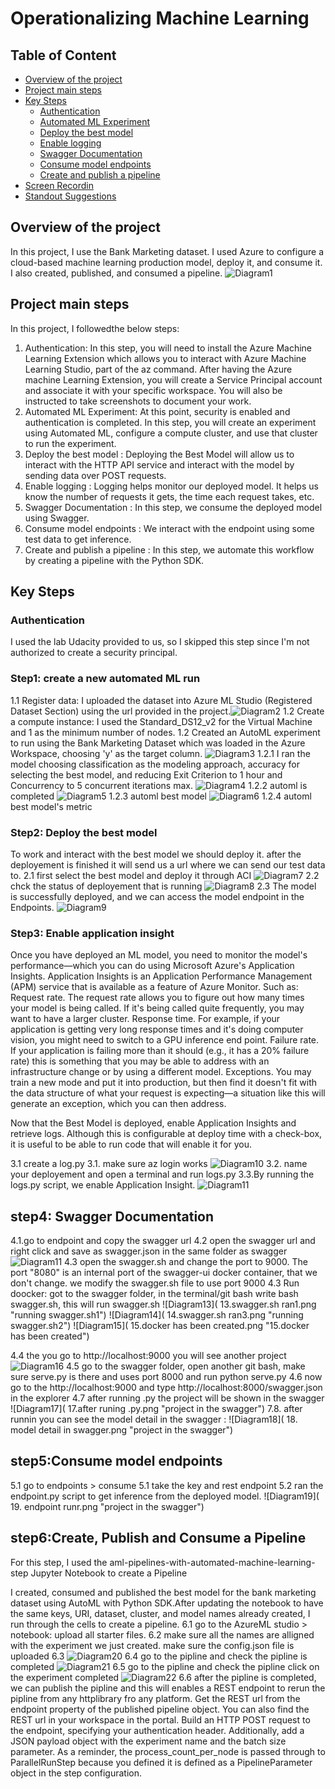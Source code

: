 # Operationalizing Machine Learning

## Table of Content
* [Overview of the project](#overview)
* [Project main steps](#Project_main_steps)
* [Key Steps](#architectural-diagram)
    * [Authentication](#authentication)
    * [Automated ML Experiment](#automated-ml-experiment)
    * [Deploy the best model](#deploy-the-best-model)
    * [Enable logging](#enable-logging)
    * [Swagger Documentation](#swagger-documentation)
    * [Consume model endpoints](#consume-model-endpoints)
    * [Create and publish a pipeline](#create-and-publish-a-pipeline)
* [Screen Recordin](#screen-recording)
* [Standout Suggestions](#standout-suggestions)

## Overview of the project
In this project, I use the Bank Marketing dataset. I used Azure to configure a cloud-based machine learning production model, deploy it, and consume it. I also created, published, and consumed a pipeline. ![Diagram1]( 1.archituectureDiag.png "Architectural Diagram") 

## Project main steps
In this project, I followedthe below steps:

1. Authentication: In this step, you will need to install the Azure Machine Learning Extension which allows you to interact with Azure Machine Learning Studio, part of the az command. After having the Azure machine Learning Extension, you will create a Service Principal account and associate it with your specific workspace. You will also be instructed to take screenshots to document your work.
2. Automated ML Experiment: At this point, security is enabled and authentication is completed. In this step, you will create an experiment using Automated ML, configure a compute cluster, and use that cluster to run the experiment.
3. Deploy the best model : Deploying the Best Model will allow us to interact with the HTTP API service and interact with the model by sending data over POST requests.
4. Enable logging : Logging helps monitor our deployed model. It helps us know the number of requests it gets, the time each request takes, etc.
5. Swagger Documentation : In this step, we consume the deployed model using Swagger.
6. Consume model endpoints : We interact with the endpoint using some test data to get inference.
7. Create and publish a pipeline : In this step, we automate this workflow by creating a pipeline with the Python SDK.

 ## Key Steps
 
 ### Authentication
 I used the lab Udacity provided to us, so I skipped this step since I'm not authorized to create a security principal.

### Step1: create a new automated ML run
1.1 Register data: I uploaded the dataset into Azure ML Studio (Registered Dataset Section) using the url provided in the project.![Diagram2]( 2.bankdata.png "Register data") 
1.2 Create a compute instance: I used the Standard_DS12_v2 for the Virtual Machine and 1 as the minimum number of nodes.
1.2 Created an AutoML experiment to run using the Bank Marketing Dataset which was loaded in the Azure Workspace, choosing 'y' as the target column. ![Diagram3]( 3.autoMLcreation.png "Creating AutoML") 
1.2.1 I ran the model choosing classification as the modeling approach, accuracy for selecting the best model, and reducing Exit Criterion to 1 hour and Concurrency to 5 concurrent iterations max. ![Diagram4]( 4.automl_experiment_running.png "Automl experiment running")
1.2.2 automl is completed ![Diagram5]( 5.automl_experiment_completed.png "Automl experiment completed")
1.2.3 automl best model ![Diagram6]( 6.automl_metric_of_bestModel.png "Automl experiment best model")
1.2.4 automl best model's metric

### Step2: Deploy the best model
To work and interact with the best model we should deploy it. after the deployement is finished it will send us a url where we can send our test data to.
2.1 first select the best model and deploy it through ACI ![Diagram7]( 7.deploythebestmodel.png "deploy best model")
2.2 chck the status of deployement that is running ![Diagram8]( 8.deploythebestmodel.png "complete deploy best model") 
2.3 The model is successfully deployed, and we can access the model endpoint in the Endpoints. ![Diagram9]( 9.endpointaftetdeployementsuccessed.png "deployement completed, check the endpoint") 

### Step3: Enable application insight
Once you have deployed an ML model, you need to monitor the model's performance—which you can do using Microsoft Azure's Application Insights. Application Insights is an Application Performance Management (APM) service that is available as a feature of Azure Monitor. Such as:
Request rate. The request rate allows you to figure out how many times your model is being called. If it's being called quite frequently, you may want to have a larger cluster.
Response time. For example, if your application is getting very long response times and it's doing computer vision, you might need to switch to a GPU inference end point.
Failure rate. If your application is failing more than it should (e.g., it has a 20% failure rate) this is something that you may be able to address with an infrastructure change or by using a different model.
Exceptions. You may train a new mode and put it into production, but then find it doesn't fit with the data structure of what your request is expecting—a situation like this will generate an exception, which you can then address.

Now that the Best Model is deployed, enable Application Insights and retrieve logs. Although this is configurable at deploy time with a check-box, it is useful to be able to run code that will enable it for you.

3.1 create a log.py
3.1. make sure az login works ![Diagram10]( 10.ranlogs.png   "Run the log") 
3.2. name your deployement and open a terminal and run logs.py
3.3.By running the logs.py script, we enable Application Insight.
![Diagram11]( 11.applicationinsightenabled.png   "Application insight is enabled") 

## step4: Swagger Documentation
4.1.go to endpoint and copy the swagger url
4.2 open the swagger url and right click and save as swagger.json in the same folder as swagger ![Diagram11]( 12.swagger2.png   "open swagger url") 
4.3 open the swagger.sh and change the port to 9000. The port "8080" is an internal port of the swagger-ui docker container, that we don't change. we modify the swagger.sh file to use port 9000
4.3 Run doocker: got to the swagger folder, in the terminal/git bash write bash swagger.sh, this will run swagger.sh 
![Diagram13]( 13.swagger.sh ran1.png   "running swagger.sh1") 
![Diagram14]( 14.swagger.sh ran3.png   "running swagger.sh2") 
![Diagram15]( 15.docker has been created.png   "15.docker has been created") 

4.4 the you go to http://localhost:9000 you will see another project ![Diagram16]( 16.localhost9000.png  "localhost9000") 
4.5 go to the swagger folder, open another git bash, make sure serve.py is there and uses port 8000 and run python serve.py
4.6 now go to the http://localhost:9000 and type http://localhost:8000/swagger.json in the explorer 
4.7 after running .py the project will be shown in the swagger ![Diagram17]( 17.after runing .py.png  "project in the swagger") 
7.8. after runnin you can see the model detail in the swagger : ![Diagram18]( 18. model detail in swagger.png  "project in the swagger") 

## step5:Consume model endpoints

5.1 go to endpoints > consume
5.1 take the key and rest endpoint
5.2 ran the endpoint.py script to get inference from the deployed model. ![Diagram19]( 19. endpoint runr.png  "project in the swagger")  

## step6:Create, Publish and Consume a Pipeline
For this step, I used the aml-pipelines-with-automated-machine-learning-step Jupyter Notebook to create a Pipeline

I created, consumed and published the best model for the bank marketing dataset using AutoML with Python SDK.After updating the notebook to have the same keys, URI, dataset, cluster, and model names already created, I run through the cells to create a pipeline.
 6.1 go to the AzureML studio > notebook: upload all starter files. 
 6.2 make sure all the names are alligned with the experiment we just created. make sure the config.json file is uploaded
 6.3 ![Diagram20]( 20.rundetailspipline.png  "run piplin and show details")
 6.4 go to the pipline and check the pipline is completed ![Diagram21]( 21.piplinecompleted.png  "piplinecompleted")
 6.5 go to the pipline and check the pipline click on the experiment completed ![Diagram22]( 21.piplineexperimentcompleted.png  "piplineexperimentcompleted")
 6.6 after the pipline is completed, we can publish the pipline and this will enables a REST endpoint to rerun the pipline from any httplibrary fro any platform. 
Get the REST url from the endpoint property of the published pipeline object. You can also find the REST url in your workspace in the portal. Build an HTTP POST request to the endpoint, specifying your authentication header. Additionally, add a JSON payload object with the experiment name and the batch size parameter. As a reminder, the process_count_per_node is passed through to ParallelRunStep because you defined it is defined as a PipelineParameter object in the step configuration.


